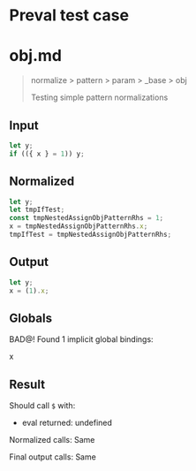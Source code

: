# Preval test case

# obj.md

> normalize > pattern > param > _base > obj
>
> Testing simple pattern normalizations

## Input

`````js filename=intro
let y;
if (({ x } = 1)) y;
`````

## Normalized

`````js filename=intro
let y;
let tmpIfTest;
const tmpNestedAssignObjPatternRhs = 1;
x = tmpNestedAssignObjPatternRhs.x;
tmpIfTest = tmpNestedAssignObjPatternRhs;
`````

## Output

`````js filename=intro
let y;
x = (1).x;
`````

## Globals

BAD@! Found 1 implicit global bindings:

x

## Result

Should call `$` with:
 - eval returned: undefined

Normalized calls: Same

Final output calls: Same
